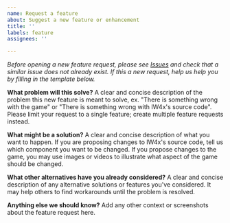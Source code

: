 ```yaml
---
name: Request a feature
about: Suggest a new feature or enhancement
title: ''
labels: feature
assignees: ''

---
```


_Before opening a new feature request, please see [Issues](https://github.com/XLabsProject/iw4x-client/issues) and check that a similar issue does not already exist.
If this a new request, help us help you by filling in the template below._

**What problem will this solve?**
A clear and concise description of the problem this new feature is meant to solve, ex. "There is something wrong with the game" or "There is something wrong with IW4x's source code".
Please limit your request to a single feature; create multiple feature requests instead.

**What might be a solution?**
A clear and concise description of what you want to happen. If you are proposing changes to IW4x's source code, tell us which component you want to be changed.
If you propose changes to the game, you may use images or videos to illustrate what aspect of the game should be changed.

**What other alternatives have you already considered?**
A clear and concise description of any alternative solutions or features you've considered.
It may help others to find workarounds until the problem is resolved.

**Anything else we should know?**
Add any other context or screenshots about the feature request here.
